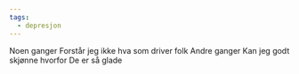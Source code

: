 ```yaml
---
tags:
  - depresjon
---
```

Noen ganger
Forstår jeg ikke hva som driver folk
Andre ganger
Kan jeg godt skjønne hvorfor
De er så glade

